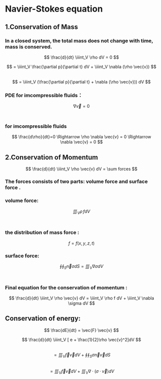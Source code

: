 # Navier-Stokes equation

## 1.Conservation of Mass

### In a closed system, the total mass does not change with time, mass is conserved. <br>

$$ \frac{d}{dt} \iiint_V \rho dV = 0 $$

$$ = \iiint_V \frac{\partial p}{\partial t} dV + \iiint_V \nabla (\rho \vec{v}) $$ <br>
$$ = \iiint_V (\frac{\partial p}{\partial t} + \nabla (\rho \vec{v})) dV $$

### PDE for imcompressible fluids：<br>

$$ \nabla \vec{v} = 0 $$ <br>

### for imcompressible fluids

$$ \frac{d\rho}{dt}=0 \Rightarrow \rho \nabla \vec{v} = 0 \Rightarrow  \nabla \vec{v} = 0 $$

## 2.Conservation of Momentum

$$ \frac{d}{dt} \iiint_V \rho \vec{v} dV = \sum forces $$


 ### The forces consists of two parts: volume force and surface force .

### volume force:<br>

$$ \iiint_V \rho \,f dV $$ <br>

### the distribution of mass force :<br>

$$ f = f(x, y, z, t) $$


### surface force:<br>

$$ \oint\oint_S \vec{n} \sigma dS = \iiint_V \nabla \sigma dV $$<br>


### Final equation for the conservation of momentum :<br>

$$ \frac{d}{dt} \iiint_V \rho \vec{v} dV = \iiint_V \rho f dV + \iiint_V \nabla \sigma dV $$

## Conservation of energy:

$$ \frac{dE}{dt} = \vec{F} \vec{v} $$

$$ \frac{d}{dt} \iiint_V [ e + \frac{1}{2}\rho \vec{v}^2]dV $$ <br>
$$ = \iiint_V \vec{f} \vec{v}dV + \oint\oint_S \sigma \vec{n} \vec{v} dS $$ <br>
$$ = \iiint_V \vec{f} \vec{v}dV + \iiint_V \nabla·(\sigma·\vec{v})dV $$
